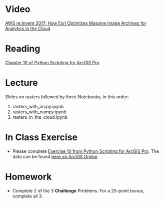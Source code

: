 # Video
[AWS re:Invent 2017: How Esri Optimizes Massive Image Archives for Analytics in the Cloud](https://www.youtube.com/watch?reload=9&v=U486YxlDoeM)

# Reading
[Chapter 10 of Python Scripting for ArcGIS Pro](https://esripress.esri.com/display/index.cfm?fuseaction=display&websiteID=384&moduleID=0)

# Lecture
Slides on rasters followed by three Notebooks, in this order:
1. rasters_with_arcpy.ipynb
2. rasters_with_numpy.ipynb
3. rasters_in_the_cloud.ipynb

# In Class Exercise
- Please complete [Exercise 10 from Python Scripting for ArcGIS Pro](https://www.arcgis.com/home/item.html?id=1372abc4fb0c4ff0a7c66e8d9c869038). The data can be found [here on ArcGIS Online](https://www.arcgis.com/home/item.html?id=862c63f5a50e4a29bb237369a9854838).

# Homework
- Complete 2 of the 3 **Challenge** Problems. For a 25-point bonus, complete all 3.
